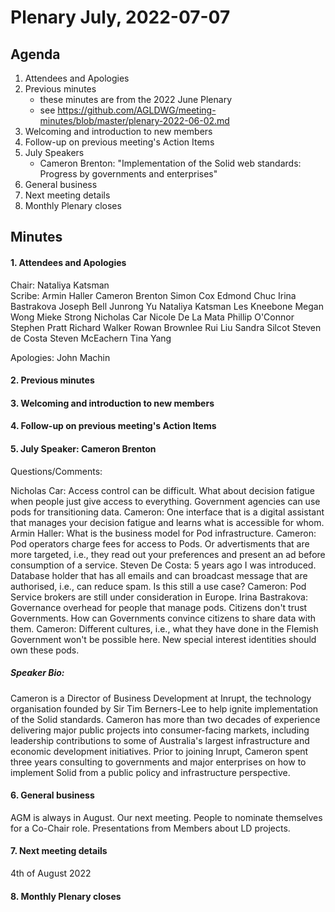 # Plenary July, 2022-07-07

## Agenda

1. Attendees and Apologies
2. Previous minutes
    * these minutes are from the 2022 June Plenary
    * see https://github.com/AGLDWG/meeting-minutes/blob/master/plenary-2022-06-02.md
3. Welcoming and introduction to new members
5. Follow-up on previous meeting's Action Items
6. July Speakers
    * Cameron Brenton: "Implementation of the Solid web standards: Progress by governments and enterprises"
7. General business 
8. Next meeting details
9. Monthly Plenary closes

## Minutes

#### 1. Attendees and Apologies

Chair: Nataliya Katsman  
Scribe: Armin Haller
Cameron Brenton
Simon Cox
Edmond Chuc
Irina Bastrakova
Joseph Bell
Junrong Yu
Nataliya Katsman
Les Kneebone
Megan Wong
Mieke Strong
Nicholas Car
Nicole De La Mata
Phillip O'Connor
Stephen Pratt
Richard Walker
Rowan Brownlee
Rui Liu
Sandra Silcot
Steven de Costa
Steven McEachern
Tina Yang

Apologies:
John Machin


#### 2. Previous minutes

#### 3. Welcoming and introduction to new members

#### 4. Follow-up on previous meeting's Action Items

#### 5. July Speaker: Cameron Brenton

Questions/Comments:

Nicholas Car: Access control can be difficult. What about decision fatigue when people just give access to everything. Government agencies can use pods for transitioning data. Cameron: One interface that is a digital assistant that manages your decision fatigue and learns what is accessible for whom.
Armin Haller: What is the business model for Pod infrastructure. Cameron: Pod operators charge fees for access to Pods. Or advertisments that are more targeted, i.e., they read out your preferences and present an ad before consumption of a service.
Steven De Costa: 5 years ago I was introduced. Database holder that has all emails and can broadcast message that are authorised, i.e., can reduce spam. Is this still a use case? Cameron: Pod Service brokers are still under consideration in Europe.
Irina Bastrakova: Governance overhead for people that manage pods. Citizens don't trust Governments. How can Governments convince citizens to share data with them. Cameron: Different cultures, i.e., what they have done in the Flemish Government won't be possible here. New special interest identities should own these pods.

##### Speaker Bio:
Cameron is a Director of Business Development at Inrupt, the technology organisation founded by Sir Tim Berners-Lee to help ignite implementation of the Solid standards. Cameron has more than two decades of experience delivering major public projects into consumer-facing markets, including leadership contributions to some of Australia's largest infrastructure and economic development initiatives. Prior to joining Inrupt, Cameron spent three years consulting to governments and major enterprises on how to implement Solid from a public policy and infrastructure perspective. 

#### 6. General business 

AGM is always in August. Our next meeting. People to nominate themselves for a Co-Chair role. Presentations from Members about LD projects.

#### 7. Next meeting details

4th of August 2022

#### 8. Monthly Plenary closes
